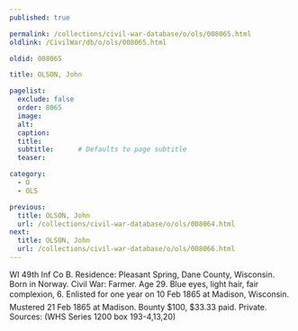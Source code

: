 ```yaml
---
published: true

permalink: /collections/civil-war-database/o/ols/008065.html
oldlink: /CivilWar/db/o/ols/008065.html

oldid: 008065

title: OLSON, John

pagelist:
  exclude: false
  order: 8065
  image: 
  alt:
  caption:
  title:
  subtitle:      # Defaults to page subtitle
  teaser:

category: 
  - O 
  - OLS

previous:
  title: OLSON, John
  url: /collections/civil-war-database/o/ols/008064.html  
next:
  title: OLSON, John
  url: /collections/civil-war-database/o/ols/008066.html   
---
```

WI 49th Inf Co B. Residence: Pleasant Spring, Dane County, Wisconsin. Born in Norway. Civil War: Farmer. Age 29. Blue eyes, light hair, fair complexion, 6&#146;. Enlisted for one year on 10 Feb 1865 at Madison, Wisconsin. Mustered 21 Feb 1865 at Madison. Bounty $100, $33.33 paid. Private. Sources: (WHS Series 1200 box 193-4,13,20)
